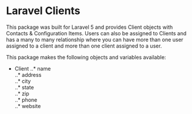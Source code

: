 # Laravel Clients

This package was built for Laravel 5 and provides Client objects with Contacts &
Configuration Items. Users can also be assigned to Clients and has a many to
many relationship where you can have more than one user assigned to a client and
more than one client assigned to a user.  

This package makes the following objects and variables available:  

- Client
..* name  
..* address  
..* city  
..* state  
..* zip  
..* phone  
..* website   
